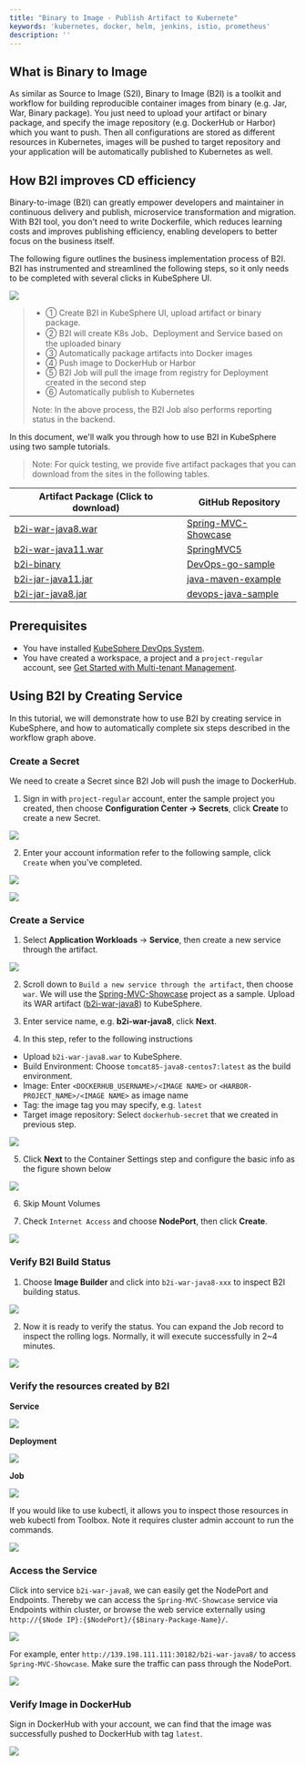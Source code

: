```yaml
---
title: "Binary to Image - Publish Artifact to Kubernete"
keywords: 'kubernetes, docker, helm, jenkins, istio, prometheus'
description: ''
---
```


## What is Binary to Image

As similar as Source to Image (S2I), Binary to Image (B2I) is a toolkit and workflow for building reproducible container images from binary (e.g. Jar, War, Binary package). You just need to upload your artifact or binary package, and specify the image repository (e.g. DockerHub or Harbor) which you want to push. Then all configurations are stored as different resources in Kubernetes, images will be pushed to target repository and your application will be automatically published to Kubernetes as well.

## How B2I improves CD efficiency

Binary-to-image (B2I) can greatly empower developers and maintainer in continuous delivery and publish, microservice transformation and migration.  With B2I tool, you don't need to write Dockerfile, which reduces learning costs and improves publishing efficiency, enabling developers to better focus on the business itself.

The following figure outlines the business implementation process of B2I. B2I has instrumented and streamlined the following steps, so it only needs to be completed with several clicks in KubeSphere UI.

![](https://pek3b.qingstor.com/kubesphere-docs/png/20200108144952.png)

> - ① Create B2I in KubeSphere UI, upload artifact or binary package.
> - ② B2I will create K8s Job、Deployment and Service based on the uploaded binary
> - ③ Automatically package artifacts into Docker images
> - ④ Push image to DockerHub or Harbor
> - ⑤ B2I Job will pull the image from registry for Deployment created in the second step
> - ⑥ Automatically publish to Kubernetes
>
> Note: In the above process, the B2I Job also performs reporting status in the backend.

In this document, we'll walk you through how to use B2I in KubeSphere using two sample tutorials.

> Note: For quick testing, we provide five artifact packages that you can download from the sites in the following tables.

|Artifact Package (Click to download) | GitHub Repository|
| ---  |  ---- |
| [b2i-war-java8.war](https://github.com/kubesphere/tutorial/raw/master/tutorial%204%20-%20s2i-b2i/b2i-war-java8.war)| [Spring-MVC-Showcase](https://github.com/spring-projects/spring-mvc-showcase)|
|[b2i-war-java11.war](https://github.com/kubesphere/tutorial/raw/master/tutorial%204%20-%20s2i-b2i/b2i-war-java11.war)| [SpringMVC5](https://github.com/kubesphere/s2i-java-container/tree/master/tomcat/examples/springmvc5)
|[b2i-binary](https://github.com/kubesphere/tutorial/raw/master/tutorial%204%20-%20s2i-b2i/b2i-binary)| [DevOps-go-sample](https://github.com/runzexia/devops-go-sample) |
|[b2i-jar-java11.jar](https://github.com/kubesphere/tutorial/raw/master/tutorial%204%20-%20s2i-b2i/b2i-jar-java11.jar) |[java-maven-example](https://github.com/kubesphere/s2i-java-container/tree/master/java/examples/maven) |
|[b2i-jar-java8.jar](https://github.com/kubesphere/tutorial/raw/master/tutorial%204%20-%20s2i-b2i/b2i-jar-java8.jar) | [devops-java-sample](https://github.com/kubesphere/devops-java-sample) |

## Prerequisites

- You have installed [KubeSphere DevOps System](../../installation/install-devops).
- You have created a workspace, a project and a `project-regular` account, see [Get Started with Multi-tenant Management](../admin-quick-start).

## Using B2I by Creating Service

In this tutorial, we will demonstrate how to use B2I by creating service in KubeSphere, and how to automatically complete six steps described in the workflow graph above.

### Create a Secret

We need to create a Secret since B2I Job will push the image to DockerHub.

1. Sign in with `project-regular` account, enter the sample project you created, then choose **Configuration Center → Secrets**, click **Create** to create a new Secret.

![](https://pek3b.qingstor.com/kubesphere-docs/png/20200108164932.png)

2. Enter your account information refer to the following sample, click `Create` when you've completed.

![](https://pek3b.qingstor.com/kubesphere-docs/png/20200108165555.png)

![](https://pek3b.qingstor.com/kubesphere-docs/png/20200108170256.png)

### Create a Service

1. Select **Application Workloads** → **Service**, then create a new service through the artifact.

![](https://pek3b.qingstor.com/kubesphere-docs/png/20200108170544.png)

2. Scroll down to `Build a new service through the artifact`, then choose `war`. We will use the [Spring-MVC-Showcase](https://github.com/spring-projects/spring-mvc-showcase) project as a sample. Upload its WAR artifact ([b2i-war-java8](https://github.com/kubesphere/tutorial/raw/master/tutorial%204%20-%20s2i-b2i/b2i-war-java8.war)) to KubeSphere.

3. Enter service name, e.g. **b2i-war-java8**, click **Next**.

4. In this step, refer to the following instructions


- Upload `b2i-war-java8.war` to KubeSphere.
- Build Environment: Choose `tomcat85-java8-centos7:latest` as the build environment.
- Image: Enter `<DOCKERHUB_USERNAME>/<IMAGE NAME>` or `<HARBOR-PROJECT_NAME>/<IMAGE NAME>` as image name
- Tag: the image tag you may specify, e.g. `latest`
- Target image repository: Select `dockerhub-secret` that we created in previous step.

![](https://pek3b.qingstor.com/kubesphere-docs/png/20200108175747.png)


5. Click **Next** to the Container Settings step and configure the basic info as the figure shown below

![](https://pek3b.qingstor.com/kubesphere-docs/png/20200108175907.png)

6. Skip Mount Volumes

7. Check `Internet Access` and choose **NodePort**, then click **Create**.

![](https://pek3b.qingstor.com/kubesphere-docs/png/20200108180015.png)

### Verify B2I Build Status

1. Choose **Image Builder** and click into `b2i-war-java8-xxx` to inspect B2I building status.

![](https://pek3b.qingstor.com/kubesphere-docs/png/20200108181100.png)

2. Now it is ready to verify the status. You can expand the Job record to inspect the rolling logs. Normally, it will execute successfully in 2~4 minutes.

![](https://pek3b.qingstor.com/kubesphere-docs/png/20200108181133.png)

### Verify the resources created by B2I

**Service**

![](https://pek3b.qingstor.com/kubesphere-docs/png/20200108182649.png)

**Deployment**

![](https://pek3b.qingstor.com/kubesphere-docs/png/20200108182707.png)

**Job**

![](https://pek3b.qingstor.com/kubesphere-docs/png/20200108183640.png)

If you would like to use kubectl, it allows you to inspect those resources in web kubectl from Toolbox. Note it requires cluster admin account to run the commands.

![](https://pek3b.qingstor.com/kubesphere-docs/png/20200108184829.png)

### Access the Service

Click into service `b2i-war-java8`, we can easily get the NodePort and Endpoints. Thereby we can access the `Spring-MVC-Showcase` service via Endpoints within cluster, or browse the web service externally using `http://{$Node IP}:{$NodePort}/{$Binary-Package-Name}/`.

![](https://pek3b.qingstor.com/kubesphere-docs/png/20200108185210.png)

For example, enter `http://139.198.111.111:30182/b2i-war-java8/` to access `Spring-MVC-Showcase`. Make sure the traffic can pass through the NodePort.

![](https://pek3b.qingstor.com/kubesphere-docs/png/20200108190256.png)

### Verify Image in DockerHub

Sign in DockerHub with your account, we can find that the image was successfully pushed to DockerHub with tag `latest`.

 ![](https://pek3b.qingstor.com/kubesphere-docs/png/20200108191311.png)
